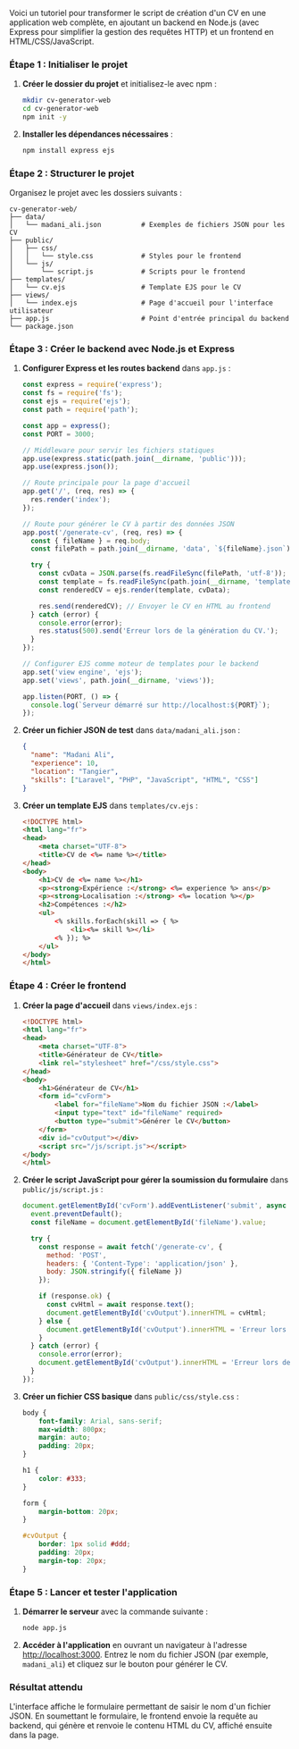 Voici un tutoriel pour transformer le script de création d'un CV en une application web complète, en ajoutant un backend en Node.js (avec Express pour simplifier la gestion des requêtes HTTP) et un frontend en HTML/CSS/JavaScript.

### Étape 1 : Initialiser le projet

1. **Créer le dossier du projet** et initialisez-le avec npm :
    ```bash
    mkdir cv-generator-web
    cd cv-generator-web
    npm init -y
    ```

2. **Installer les dépendances nécessaires** :
    ```bash
    npm install express ejs
    ```

### Étape 2 : Structurer le projet

Organisez le projet avec les dossiers suivants :
```
cv-generator-web/
├── data/
│   └── madani_ali.json          # Exemples de fichiers JSON pour les CV
├── public/
│   ├── css/
│   │   └── style.css            # Styles pour le frontend
│   └── js/
│       └── script.js            # Scripts pour le frontend
├── templates/
│   └── cv.ejs                   # Template EJS pour le CV
├── views/
│   └── index.ejs                # Page d'accueil pour l'interface utilisateur
├── app.js                       # Point d'entrée principal du backend
└── package.json
```

### Étape 3 : Créer le backend avec Node.js et Express

1. **Configurer Express et les routes backend** dans `app.js` :
    ```js
    const express = require('express');
    const fs = require('fs');
    const ejs = require('ejs');
    const path = require('path');

    const app = express();
    const PORT = 3000;

    // Middleware pour servir les fichiers statiques
    app.use(express.static(path.join(__dirname, 'public')));
    app.use(express.json());

    // Route principale pour la page d'accueil
    app.get('/', (req, res) => {
      res.render('index');
    });

    // Route pour générer le CV à partir des données JSON
    app.post('/generate-cv', (req, res) => {
      const { fileName } = req.body;
      const filePath = path.join(__dirname, 'data', `${fileName}.json`);

      try {
        const cvData = JSON.parse(fs.readFileSync(filePath, 'utf-8'));
        const template = fs.readFileSync(path.join(__dirname, 'templates', 'cv.ejs'), 'utf-8');
        const renderedCV = ejs.render(template, cvData);

        res.send(renderedCV); // Envoyer le CV en HTML au frontend
      } catch (error) {
        console.error(error);
        res.status(500).send('Erreur lors de la génération du CV.');
      }
    });

    // Configurer EJS comme moteur de templates pour le backend
    app.set('view engine', 'ejs');
    app.set('views', path.join(__dirname, 'views'));

    app.listen(PORT, () => {
      console.log(`Serveur démarré sur http://localhost:${PORT}`);
    });
    ```

2. **Créer un fichier JSON de test** dans `data/madani_ali.json` :
    ```json
    {
      "name": "Madani Ali",
      "experience": 10,
      "location": "Tangier",
      "skills": ["Laravel", "PHP", "JavaScript", "HTML", "CSS"]
    }
    ```

3. **Créer un template EJS** dans `templates/cv.ejs` :
    ```html
    <!DOCTYPE html>
    <html lang="fr">
    <head>
        <meta charset="UTF-8">
        <title>CV de <%= name %></title>
    </head>
    <body>
        <h1>CV de <%= name %></h1>
        <p><strong>Expérience :</strong> <%= experience %> ans</p>
        <p><strong>Localisation :</strong> <%= location %></p>
        <h2>Compétences :</h2>
        <ul>
            <% skills.forEach(skill => { %>
                <li><%= skill %></li>
            <% }); %>
        </ul>
    </body>
    </html>
    ```

### Étape 4 : Créer le frontend

1. **Créer la page d'accueil** dans `views/index.ejs` :
    ```html
    <!DOCTYPE html>
    <html lang="fr">
    <head>
        <meta charset="UTF-8">
        <title>Générateur de CV</title>
        <link rel="stylesheet" href="/css/style.css">
    </head>
    <body>
        <h1>Générateur de CV</h1>
        <form id="cvForm">
            <label for="fileName">Nom du fichier JSON :</label>
            <input type="text" id="fileName" required>
            <button type="submit">Générer le CV</button>
        </form>
        <div id="cvOutput"></div>
        <script src="/js/script.js"></script>
    </body>
    </html>
    ```

2. **Créer le script JavaScript pour gérer la soumission du formulaire** dans `public/js/script.js` :
    ```js
    document.getElementById('cvForm').addEventListener('submit', async (event) => {
      event.preventDefault();
      const fileName = document.getElementById('fileName').value;

      try {
        const response = await fetch('/generate-cv', {
          method: 'POST',
          headers: { 'Content-Type': 'application/json' },
          body: JSON.stringify({ fileName })
        });

        if (response.ok) {
          const cvHtml = await response.text();
          document.getElementById('cvOutput').innerHTML = cvHtml;
        } else {
          document.getElementById('cvOutput').innerHTML = 'Erreur lors de la génération du CV.';
        }
      } catch (error) {
        console.error(error);
        document.getElementById('cvOutput').innerHTML = 'Erreur lors de la génération du CV.';
      }
    });
    ```

3. **Créer un fichier CSS basique** dans `public/css/style.css` :
    ```css
    body {
        font-family: Arial, sans-serif;
        max-width: 800px;
        margin: auto;
        padding: 20px;
    }

    h1 {
        color: #333;
    }

    form {
        margin-bottom: 20px;
    }

    #cvOutput {
        border: 1px solid #ddd;
        padding: 20px;
        margin-top: 20px;
    }
    ```

### Étape 5 : Lancer et tester l'application

1. **Démarrer le serveur** avec la commande suivante :
    ```bash
    node app.js
    ```

2. **Accéder à l'application** en ouvrant un navigateur à l'adresse [http://localhost:3000](http://localhost:3000). Entrez le nom du fichier JSON (par exemple, `madani_ali`) et cliquez sur le bouton pour générer le CV.

### Résultat attendu
L'interface affiche le formulaire permettant de saisir le nom d'un fichier JSON. En soumettant le formulaire, le frontend envoie la requête au backend, qui génère et renvoie le contenu HTML du CV, affiché ensuite dans la page.